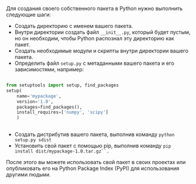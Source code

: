 
Для создания своего собственного пакета в Python нужно выполнить следующие шаги:

- Создать директорию с именем вашего пакета.
- Внутри директории создать файл `__init__.py`, который будет пустым, но он необходим, чтобы Python распознал эту директорию как пакет.
- Создать необходимые модули и скрипты внутри директории вашего пакета.
- Определить файл `setup.py` с метаданными вашего пакета и его зависимостями, например:

```python

from setuptools import setup, find_packages
setup(
    name='mypackage', 
    version='1.0', 
    packages=find_packages(), 
    install_requires=['numpy', 'scipy']
    )
    
```

- Создать дистрибутив вашего пакета, выполнив команду `python setup.py sdist`
- Установить свой пакет с помощью pip, выполнив команду `pip install dist/mypackage-1.0.tar.gz``.`

После этого вы можете использовать свой пакет в своих проектах или опубликовать его на Python Package Index (PyPI) для использования другими людьми.